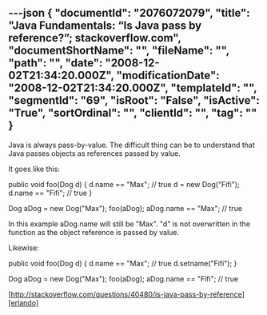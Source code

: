 ---json
{
  "documentId": "2076072079",
  "title": "Java Fundamentals: “Is Java pass by reference?”; stackoverflow.com",
  "documentShortName": "",
  "fileName": "",
  "path": "",
  "date": "2008-12-02T21:34:20.000Z",
  "modificationDate": "2008-12-02T21:34:20.000Z",
  "templateId": "",
  "segmentId": "69",
  "isRoot": "False",
  "isActive": "True",
  "sortOrdinal": "",
  "clientId": "",
  "tag": ""
}
---

Java is always pass-by-value. The difficult thing can be to understand that Java passes objects as references passed by value.

It goes like this:

public void foo(Dog d) {
  d.name == &quot;Max&quot;; // true
  d = new Dog(&quot;Fifi&quot;);
  d.name == &quot;Fifi&quot;; // true
}

Dog aDog = new Dog(&quot;Max&quot;);
foo(aDog);
aDog.name == &quot;Max&quot;; // true

In this example aDog.name will still be &quot;Max&quot;. &quot;d&quot; is not overwritten in the function as the object reference is passed by value.

Likewise:

public void foo(Dog d) {
  d.name == &quot;Max&quot;; // true
  d.setname(&quot;Fifi&quot;);
}

Dog aDog = new Dog(&quot;Max&quot;);
foo(aDog);
aDog.name == &quot;Fifi&quot;; // true

[http://stackoverflow.com/questions/40480/is-java-pass-by-reference][erlando]
